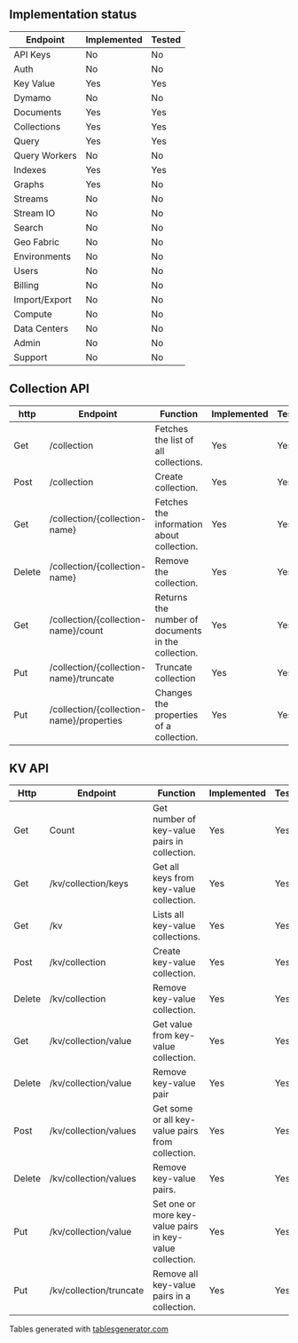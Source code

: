 ## Implementation status

| Endpoint      | Implemented | Tested |
|---------------|-------------|--------|
| API Keys      | No          | No     |
| Auth          | No          | No     |
| Key Value     | Yes         | Yes    |
| Dymamo        | No          | No     |
| Documents     | Yes         | Yes    |
| Collections   | Yes         | Yes    |
| Query         | Yes         | Yes    |
| Query Workers | No          | No     |
| Indexes       | Yes         | Yes    |
| Graphs        | Yes         | No     |
| Streams       | No          | No     |
| Stream IO     | No          | No     |
| Search        | No          | No     |
| Geo Fabric    | No          | No     |
| Environments  | No          | No     |
| Users         | No          | No     |
| Billing       | No          | No     |
| Import/Export | No          | No     |
| Compute       | No          | No     |
| Data Centers  | No          | No     |
| Admin         | No          | No     |
| Support       | No          | No     |


## Collection API

| http   | Endpoint                                 | Function                                           | Implemented | Tested | Done |
|--------|------------------------------------------|----------------------------------------------------|-------------|--------|------|
| Get    | /collection                              | Fetches the list of all collections.               | Yes         | Yes    | Yes  |
| Post   | /collection                              | Create collection.                                 | Yes         | Yes    | Yes  |
| Get    | /collection/{collection-name}            | Fetches the information about collection.          | Yes         | Yes    | Yes  |
| Delete | /collection/{collection-name}            | Remove the collection.                             | Yes         | Yes    | Yes  |
| Get    | /collection/{collection-name}/count      | Returns the number of documents in the collection. | Yes         | Yes    | Yes  |
| Put    | /collection/{collection-name}/truncate   | Truncate collection                                | Yes         | Yes    | Yes  |
| Put    | /collection/{collection-name}/properties | Changes the properties of a collection.            | Yes         | Yes    | Yes  |


## KV API 

| Http   | Endpoint                | Function                                                 | Implemented | Tested | Done |
|--------|-------------------------|----------------------------------------------------------|-------------|--------|------|
| Get    | Count                   | Get number of key-value pairs in collection.             | Yes         | Yes    | Yes  |
| Get    | /kv/collection/keys     | Get all keys from key-value collection.                  | Yes         | Yes    | Yes  |
| Get    | /kv                     | Lists all key-value collections.                         | Yes         | Yes    | Yes  |
| Post   | /kv/collection          | Create key-value collection.                             | Yes         | Yes    | Yes  |
| Delete | /kv/collection          | Remove key-value collection.                             | Yes         | Yes    | Yes  |
| Get    | /kv/collection/value    | Get value from key-value collection.                     | Yes         | Yes    | Yes  |
| Delete | /kv/collection/value    | Remove key-value pair                                    | Yes         | Yes    | Yes  |
| Post   | /kv/collection/values   | Get some or all key-value pairs from collection.         | Yes         | Yes    | Yes  |
| Delete | /kv/collection/values   | Remove key-value pairs.                                  | Yes         | Yes    | Yes  |
| Put    | /kv/collection/value    | Set one or more key-value pairs in key-value collection. | Yes         | Yes    | Yes  |
| Put    | /kv/collection/truncate | Remove all key-value pairs in a collection.              | Yes         | Yes    | Yes  |



Tables generated with [tablesgenerator.com](https://www.tablesgenerator.com/markdown_tables#)